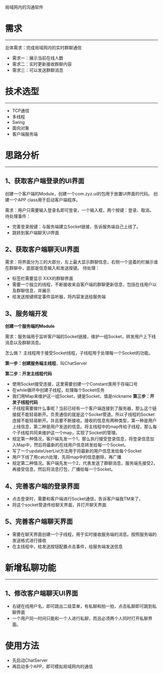 局域网内的沟通软件

# 需求
---
总体需求：完成局域网内的实时群聊通信
- 需求一：展示当前在线人数
- 需求二：实时更新接收群聊内容
- 需求三：可以发送群聊消息

# 技术选型
---
- TCP通信
- 多线程
- Swing
- 面向对象
- 客户端服务端
# 思路分析
---

## 1、获取客户端登录的UI界面
创建一个客户端的Module，创建一个com.zyz.ui的包用于放置UI界面的代码。
创建一个APP class用于启动客户端程序。

需求：用户只需要输入登录名即可登录，一个输入框，两个按键：登录、取消。
待处理事件：
- 完善登录按键：与服务端建立Socket链接，告诉服务端自己上线了。
- 跳转到客户端聊天UI界面
## 2、获取客户端聊天UI界面
需求：将界面分为三的大部分，左上最大显示群聊信息，右侧一个竖着的栏展示谁在群聊中，底部是信息输入和发送按键。
待处理：
- 标签栏需要显示 XXX的群聊界面
- 需要一个独立的线程，不断接收来自客户端的群聊更新信息，包括在线用户以及群聊信息，并展示
- 给发送按键绑定事件监听器，将内容发送给服务端
## 3、服务端开发
**创建一个服务端的Module**

需求：服务端用于监听客户端的Socket链接，维护一组Socket，转发用户上下线消息以及群聊消息。

怎么做？
主线程用于接受Socket线程，子线程用于处理每一个Socket的功能。

**第一步：创建服务端主线程**，叫ChatServer

**第二步：开发主线程代码**
- 使用Socket接受连接，这里需要创建一个Constant类用于存端口号
- 在while循环中创建子线程，处理每个Socket任务
- 我们用Map来维护这一组Socket，键是Socket，值是nickname
**第三步：开发子线程代码**
- 子线程需要做什么事呢？当前已经有一个客户端连接到了服务器，那么这个链接就不能轻易断开。负责通信的就是这个Socket管道。所以子线程的Socket连接不能轻易断开。并且要不断接收。接收的信息有两种类型，第一种是用户上线信息，第二种是用户发送的信息。将主线程中的map传给子线程，那么每个子线程共同来维护这一个map，实现了Socket的管理。
- 规定第一种情况，客户端先发一个1，那么执行接受登录信息，将登录信息加入Map中，然后将最新的在线用户信息转发给每一个Socket。
- 写了一个updateUserList方法用于将最新的用户信息发给每个Socket
- 用户下线了用catch处理，先将map中的信息删除，再广播
- 规定第二种情况。客户端先发一个2，代表发送了群聊消息，服务端先接受2，再接受信息，然后将消息打包，广播给每一个Socket。
## 4、完善客户端的登录界面
- 点击登录时，需要和客户端进行Socket通信，告诉客户端我TM来了。
- 将这个socket管道传给聊天界面，并打开聊天界面
## 5、完善客户端聊天界面
- 需要在聊天界面创建一个子线程，用于实时接收服务端的消息。按照服务端的发送格式进行接收
- 在主线程中，给发送按钮配置点击事件，给服务端发送信息

# 新增私聊功能
---

## 1、修改客户端聊天UI界面
- 右键在线用户名，即可跳出二级菜单，有私聊和拍一拍，点击私聊即可跳到私聊界面
- 一个用户同一时间只能和一个人进行私聊，而且必须两个人同时打开私聊界面。



# 使用方法
- 先启动ChatServer
- 再启动多个APP，即可模拟局域网内的通信








